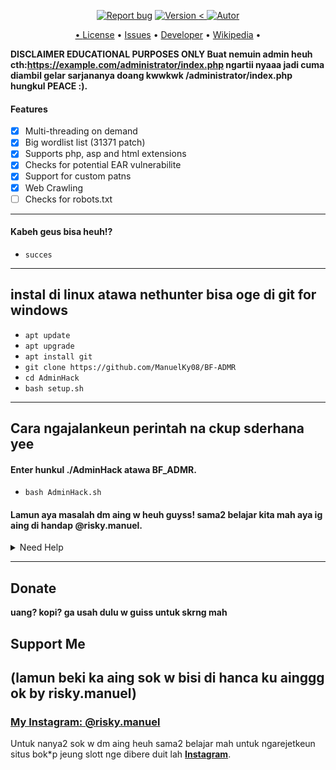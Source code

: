 <p align="center">
<a href="mailto:riskymanuel08@proton.me"><img title="Report bug" src="riskymanuel08@proton.me.com-darkred?style=for-the-badge&logo=gmail"></a>
<a href="https://github.com/ManuelKy08/BF-ADMR"><img title="Version"
<a href="https://github.com/ManuelKy08/BF-ADMR/blob/main/LICENSE">
<a href=""><a href="https://github.com/ManuelKy08"><
<a href="https://github.com/ManuelKy08"><img title="Autor"

</p>

<p align="center">
• <a href="https://github.com/mishakorzik/ManuelKy08/blob/main/LICENSE">License</a> 
• <a href="https://github.com/ManuelKy08/BF-ADMR/issues">Issues</a> 
• <a href="https://github.com/ManuelKy08">Developer</a> 
• <a href="https://github.com/ManuelKy08/BF-ADMR">Wikipedia</a> •

</p>


**DISCLAIMER EDUCATIONAL PURPOSES ONLY Buat nemuin admin heuh cth:https://example.com/administrator/index.php ngartii nyaaa jadi cuma diambil gelar sarjananya doang kwwkwk /administrator/index.php hungkul PEACE :).**

> 

#### Features
- [x] Multi-threading on demand
- [x] Big wordlist list (31371 patch)
- [x] Supports php, asp and html extensions
- [x] Checks for potential EAR vulnerabilite
- [x] Support for custom patns
- [x] Web Crawling
- [ ] Checks for robots.txt

---

#### Kabeh geus bisa heuh!?
 * `succes`

---
## instal di linux atawa nethunter bisa oge di git for windows

* `apt update`
* `apt upgrade`
* `apt install git`
* `git clone https://github.com/ManuelKy08/BF-ADMR`
* `cd AdminHack`
* `bash setup.sh`

---
## Cara ngajalankeun perintah na ckup sderhana yee
#### Enter hunkul ./AdminHack atawa BF_ADMR.

* `bash AdminHack.sh`

#### Lamun aya masalah dm aing w heuh guyss! sama2 belajar kita mah aya ig aing di handap @risky.manuel.

<details id="missing-code-coverage">
  <summary>Need Help</summary>

#### tahh bisi eweuh ig an email urang w riskymanuel08@proton.me 
#### diusahakan bisa bantu ku aing mah guysss ga 10000% bisa yahhh

```bash
Emails:
 riskymanuel08@proton.me

Developers:
 mishakorzhik
```


</details>

---


## Donate

**uang? kopi? ga usah dulu w guiss untuk skrng mah**


## Support Me 
## (lamun beki ka aing sok w bisi di hanca ku ainggg ok by risky.manuel)
### [**My Instagram: @risky.manuel**](https://www.instagram.com/risky.manuel)    
Untuk nanya2 sok w dm aing heuh sama2 belajar mah untuk ngarejetkeun situs bok*p jeung slott nge dibere duit lah [**Instagram**](https://www.instagram.com/risky.manuel).
